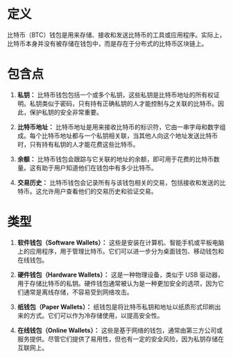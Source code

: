 # 定义
比特币（BTC）钱包是用来存储、接收和发送比特币的工具或应用程序。实际上，比特币本身并没有被存储在钱包中，而是存在于分布式的比特币区块链上。

# 包含点

1. **私钥：** 比特币钱包包括一个或多个私钥，这些私钥是比特币地址的所有权证明。私钥类似于密码，只有持有正确私钥的人才能控制与之关联的比特币。因此，保护私钥的安全非常重要。

2. **比特币地址：** 比特币地址是用来接收比特币的标识符，它由一串字母和数字组成。每个比特币地址都与一个私钥相关联，当其他人向这个地址发送比特币时，只有持有私钥的人才能花费这些比特币。

3. **余额：** 比特币钱包会跟踪与它关联的地址的余额，即可用于花费的比特币数量。这有助于用户知道他们在钱包中有多少比特币。

4. **交易历史：** 比特币钱包会记录所有与该钱包相关的交易，包括接收和发送的比特币。这允许用户查看他们的交易历史和验证交易。

# 类型

1. **软件钱包（Software Wallets）：** 这些是安装在计算机、智能手机或平板电脑上的应用程序，用于管理比特币。它们可以进一步分为桌面钱包、移动钱包和在线钱包。

2. **硬件钱包（Hardware Wallets）：** 这是一种物理设备，类似于 USB 驱动器，用于存储比特币的私钥。硬件钱包通常被认为是一种更加安全的选项，因为它们通常是离线存储，不容易受到网络攻击。

3. **纸钱包（Paper Wallets）：** 纸钱包是将比特币私钥和地址以纸质形式印刷出来的方式。它们可以作为冷存储使用，以提高安全性。

4. **在线钱包（Online Wallets）：** 这些是基于网络的钱包，通常由第三方公司或服务提供。尽管它们提供了易用性，但也有一定的安全风险，因为私钥存储在互联网上。

